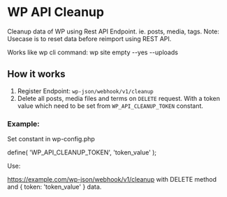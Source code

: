 WP API Cleanup
===

Cleanup data of WP using Rest API Endpoint. ie. posts, media, tags.
Note: Usecase is to reset data before reimport using REST API.

Works like wp cli command: wp site empty --yes --uploads 

## How it works

1. Register Endpoint: `wp-json/webhook/v1/cleanup`
2. Delete all posts, media files and terms on `DELETE` request. With a token value which need to be set from `WP_API_CLEANUP_TOKEN` constant.

### Example: 

Set constant in wp-config.php 

define( 'WP_API_CLEANUP_TOKEN', 'token_value' );

Use:

https://example.com/wp-json/webhook/v1/cleanup with DELETE method and { token: 'token_value' } data.


